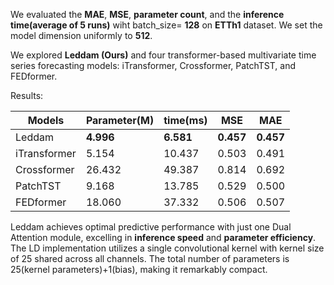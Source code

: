 We evaluated the **MAE**, **MSE**, **parameter count**, and the **inference time(average of 5 runs)** wiht batch_size\= **128** on **ETTh1** dataset. We set the model dimension uniformly to **512**.

We explored **Leddam (Ours)** and four transformer-based multivariate time series forecasting models: iTransformer, Crossformer, PatchTST, and FEDformer. 

Results:

|Models|Parameter(M)|time(ms)|MSE|MAE|
|-|-|-|-|-|
|Leddam|**4.996**|**6.581**|**0.457**|**0.457**|
|iTransformer|5.154|10.437|0.503|0.491 |
|Crossformer|26.432|49.387|0.814|0.692 |
|PatchTST|9.168|13.785|0.529|0.500|
|FEDformer|18.060|37.332|0.506|0.507|

Leddam achieves optimal predictive performance with just one Dual Attention module, excelling in **inference speed** and **parameter efficiency**. The LD implementation utilizes a single convolutional kernel with kernel size of 25 shared across all channels. The total number of parameters is 25(kernel parameters)+1(bias), making it remarkably compact.
